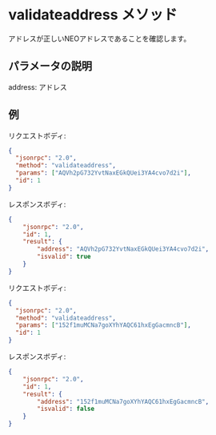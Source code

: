 # validateaddress メソッド

アドレスが正しいNEOアドレスであることを確認します。

## パラメータの説明

address: アドレス

## 例

リクエストボディ:

```json
{
  "jsonrpc": "2.0",
  "method": "validateaddress",
  "params": ["AQVh2pG732YvtNaxEGkQUei3YA4cvo7d2i"],
  "id": 1
}
```

レスポンスボディ:

```json
{
    "jsonrpc": "2.0",
    "id": 1,
    "result": {
        "address": "AQVh2pG732YvtNaxEGkQUei3YA4cvo7d2i",
        "isvalid": true
    }
}
```

リクエストボディ:

```json
{
  "jsonrpc": "2.0",
  "method": "validateaddress",
  "params": ["152f1muMCNa7goXYhYAQC61hxEgGacmncB"],
  "id": 1
}
```

レスポンスボディ:

```json
{
    "jsonrpc": "2.0",
    "id": 1,
    "result": {
        "address": "152f1muMCNa7goXYhYAQC61hxEgGacmncB",
        "isvalid": false
    }
}
```

